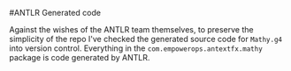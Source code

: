 #ANTLR Generated code

Against the wishes of the ANTLR team themselves, to preserve the simplicity of the repo
I've checked the generated source code for `Mathy.g4` into version control. Everything in the
`com.empowerops.antextfx.mathy` package is code generated by ANTLR.